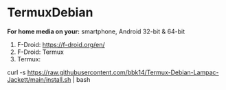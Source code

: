 # TermuxDebian
<b>For home media on your:</b> smartphone, 
Android 32-bit & 64-bit

1. F-Droid: https://f-droid.org/en/
2. F-Droid: Termux
3. Termux:

curl -s https://raw.githubusercontent.com/bbk14/Termux-Debian-Lampac-Jackett/main/install.sh | bash

